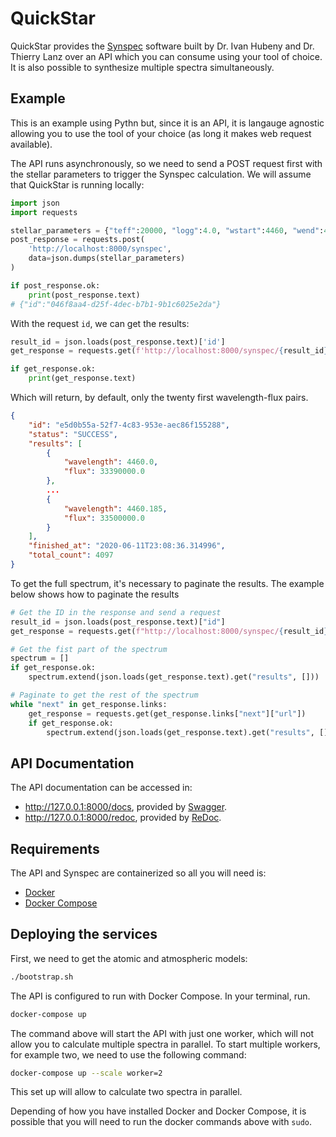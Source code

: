 # QuickStar

QuickStar provides the [Synspec][synspec-website] software built by Dr. Ivan Hubeny and Dr. Thierry Lanz over an API which you can consume using your tool of choice. It is also possible to synthesize multiple spectra simultaneously.

[synspec-website]: http://tlusty.oca.eu/Synspec49/synspec.html

## Example

This is an example using Pythn but, since it is an API, it is langauge agnostic allowing you to use the tool of your choice (as long it makes web request available).

The API runs asynchronously, so we need to send a POST request first with the stellar parameters to trigger the Synspec calculation. We will assume that QuickStar is running locally:

```python
import json
import requests

stellar_parameters = {"teff":20000, "logg":4.0, "wstart":4460, "wend":4500}
post_response = requests.post(
    'http://localhost:8000/synspec',
    data=json.dumps(stellar_parameters)
)

if post_response.ok:
    print(post_response.text)
# {"id":"046f8aa4-d25f-4dec-b7b1-9b1c6025e2da"}
```

With the request `id`, we can get the results:

```python
result_id = json.loads(post_response.text)['id']
get_response = requests.get(f'http://localhost:8000/synspec/{result_id}')

if get_response.ok:
    print(get_response.text)
```

Which will return, by default, only the twenty first wavelength-flux pairs.

```json
{
    "id": "e5d0b55a-52f7-4c83-953e-aec86f155288",
    "status": "SUCCESS",
    "results": [
        {
            "wavelength": 4460.0,
            "flux": 33390000.0
        },
        ...
        {
            "wavelength": 4460.185,
            "flux": 33500000.0
        }
    ],
    "finished_at": "2020-06-11T23:08:36.314996",
    "total_count": 4097
}
```

To get the full spectrum, it's necessary to paginate the results. The example below shows how to paginate the results

```python
# Get the ID in the response and send a request
result_id = json.loads(post_response.text)["id"]
get_response = requests.get(f"http://localhost:8000/synspec/{result_id}")

# Get the fist part of the spectrum
spectrum = []
if get_response.ok:
    spectrum.extend(json.loads(get_response.text).get("results", []))

# Paginate to get the rest of the spectrum
while "next" in get_response.links:
    get_response = requests.get(get_response.links["next"]["url"])
    if get_response.ok:
        spectrum.extend(json.loads(get_response.text).get("results", []))
```

## API Documentation

The API documentation can be accessed in:

* <http://127.0.0.1:8000/docs>, provided by [Swagger][api-swagger].
* <http://127.0.0.1:8000/redoc>, provided by [ReDoc][api-redoc].

[api-swagger]: https://github.com/swagger-api/swagger-ui
[api-redoc]: https://github.com/Redocly/redoc

## Requirements

The API and Synspec are containerized so all you will need is:

* [Docker][docker-install]
* [Docker Compose][docker-compose-install]

[docker-install]: https://docs.docker.com/get-docker/
[docker-compose-install]: https://docs.docker.com/compose/install/

## Deploying the services

First, we need to get the atomic and atmospheric models:

```bash
./bootstrap.sh
```

The API is configured to run with Docker Compose. In your terminal, run.

```bash
docker-compose up
```

The command above will start the API with just one worker, which will not allow you to calculate multiple spectra in parallel. To start multiple workers, for example two, we need to use the following command:

```bash
docker-compose up --scale worker=2
```

This set up will allow to calculate two spectra in parallel.

Depending of how you have installed Docker and Docker Compose, it is possible that you will need to run the docker commands above with `sudo`.
